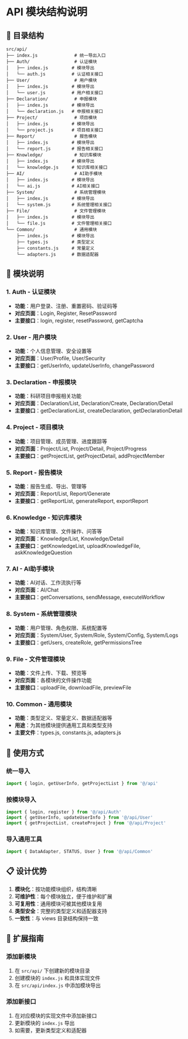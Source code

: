 # API 模块结构说明

## 📁 **目录结构**

```
src/api/
├── index.js              # 统一导出入口
├── Auth/                 # 认证模块
│   ├── index.js         # 模块导出
│   └── auth.js          # 认证相关接口
├── User/                 # 用户模块
│   ├── index.js         # 模块导出
│   └── user.js          # 用户相关接口
├── Declaration/          # 申报模块
│   ├── index.js         # 模块导出
│   └── declaration.js   # 申报相关接口
├── Project/              # 项目模块
│   ├── index.js         # 模块导出
│   └── project.js       # 项目相关接口
├── Report/               # 报告模块
│   ├── index.js         # 模块导出
│   └── report.js        # 报告相关接口
├── Knowledge/            # 知识库模块
│   ├── index.js         # 模块导出
│   └── knowledge.js     # 知识库相关接口
├── AI/                   # AI助手模块
│   ├── index.js         # 模块导出
│   └── ai.js            # AI相关接口
├── System/               # 系统管理模块
│   ├── index.js         # 模块导出
│   └── system.js        # 系统管理相关接口
├── File/                 # 文件管理模块
│   ├── index.js         # 模块导出
│   └── file.js          # 文件管理相关接口
└── Common/               # 通用模块
    ├── index.js         # 模块导出
    ├── types.js         # 类型定义
    ├── constants.js     # 常量定义
    └── adapters.js      # 数据适配器
```

## 🎯 **模块说明**

### **1. Auth - 认证模块**
- **功能**：用户登录、注册、重置密码、验证码等
- **对应页面**：Login, Register, ResetPassword
- **主要接口**：login, register, resetPassword, getCaptcha

### **2. User - 用户模块**
- **功能**：个人信息管理、安全设置等
- **对应页面**：User/Profile, User/Security
- **主要接口**：getUserInfo, updateUserInfo, changePassword

### **3. Declaration - 申报模块**
- **功能**：科研项目申报相关功能
- **对应页面**：Declaration/List, Declaration/Create, Declaration/Detail
- **主要接口**：getDeclarationList, createDeclaration, getDeclarationDetail

### **4. Project - 项目模块**
- **功能**：项目管理、成员管理、进度跟踪等
- **对应页面**：Project/List, Project/Detail, Project/Progress
- **主要接口**：getProjectList, getProjectDetail, addProjectMember

### **5. Report - 报告模块**
- **功能**：报告生成、导出、管理等
- **对应页面**：Report/List, Report/Generate
- **主要接口**：getReportList, generateReport, exportReport

### **6. Knowledge - 知识库模块**
- **功能**：知识库管理、文件操作、问答等
- **对应页面**：Knowledge/List, Knowledge/Detail
- **主要接口**：getKnowledgeList, uploadKnowledgeFile, askKnowledgeQuestion

### **7. AI - AI助手模块**
- **功能**：AI对话、工作流执行等
- **对应页面**：AI/Chat
- **主要接口**：getConversations, sendMessage, executeWorkflow

### **8. System - 系统管理模块**
- **功能**：用户管理、角色权限、系统配置等
- **对应页面**：System/User, System/Role, System/Config, System/Logs
- **主要接口**：getUsers, createRole, getPermissionsTree

### **9. File - 文件管理模块**
- **功能**：文件上传、下载、预览等
- **对应页面**：各模块的文件操作功能
- **主要接口**：uploadFile, downloadFile, previewFile

### **10. Common - 通用模块**
- **功能**：类型定义、常量定义、数据适配器等
- **用途**：为其他模块提供通用工具和类型支持
- **主要文件**：types.js, constants.js, adapters.js

## 🚀 **使用方式**

### **统一导入**
```javascript
import { login, getUserInfo, getProjectList } from '@/api'
```

### **按模块导入**
```javascript
import { login, register } from '@/api/Auth'
import { getUserInfo, updateUserInfo } from '@/api/User'
import { getProjectList, createProject } from '@/api/Project'
```

### **导入通用工具**
```javascript
import { DataAdapter, STATUS, User } from '@/api/Common'
```

## 📋 **设计优势**

1. **模块化**：按功能模块组织，结构清晰
2. **可维护性**：每个模块独立，便于维护和扩展
3. **可复用性**：通用模块可被其他模块复用
4. **类型安全**：完整的类型定义和适配器支持
5. **一致性**：与 views 目录结构保持一致

## 🔄 **扩展指南**

### **添加新模块**
1. 在 `src/api/` 下创建新的模块目录
2. 创建模块的 `index.js` 和具体实现文件
3. 在 `src/api/index.js` 中添加模块导出

### **添加新接口**
1. 在对应模块的实现文件中添加新接口
2. 更新模块的 `index.js` 导出
3. 如需要，更新类型定义和适配器
